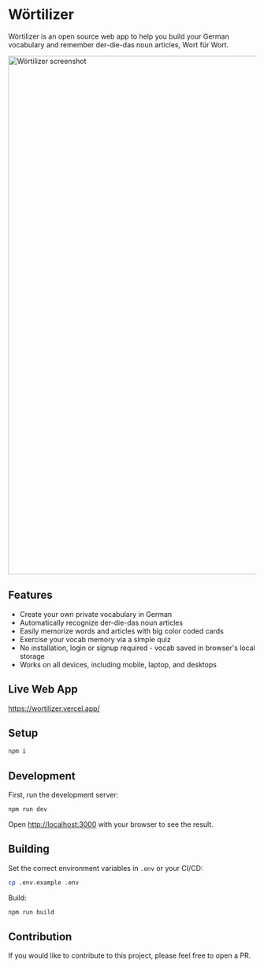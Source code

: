 # Wörtilizer

Wörtilizer is an open source web app to help you build your German vocabulary and remember der-die-das noun articles, Wort für Wort.

<img width="1792" height="1052" alt="Wörtilizer screenshot" src="https://github.com/user-attachments/assets/4a91d109-d9f7-4a8c-a9c0-e0067ffe73e1" />

## Features

- Create your own private vocabulary in German
- Automatically recognize der-die-das noun articles
- Easily memorize words and articles with big color coded cards
- Exercise your vocab memory via a simple quiz
- No installation, login or signup required - vocab saved in browser's local storage
- Works on all devices, including mobile, laptop, and desktops

## Live Web App

https://wortilizer.vercel.app/

## Setup

```bash
npm i
```

## Development

First, run the development server:

```bash
npm run dev
```

Open [http://localhost:3000](http://localhost:3000) with your browser to see the result.

## Building

Set the correct environment variables in `.env` or your CI/CD:

```bash
cp .env.example .env
```

Build:

```bash
npm run build
```

## Contribution

If you would like to contribute to this project, please feel free to open a PR.
